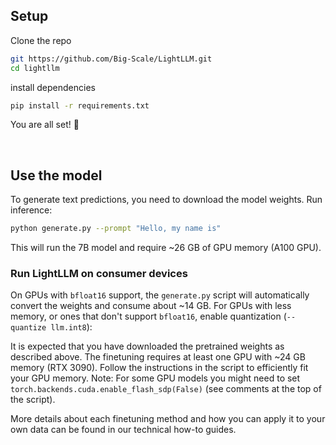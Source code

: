 

## Setup

Clone the repo

```bash
git https://github.com/Big-Scale/LightLLM.git
cd lightllm
```

install dependencies

```bash
pip install -r requirements.txt
```

You are all set! 🎉

&nbsp;

## Use the model

To generate text predictions, you need to download the model weights. 
Run inference:

```bash
python generate.py --prompt "Hello, my name is"
```

This will run the 7B model and require ~26 GB of GPU memory (A100 GPU).

### Run LightLLM on consumer devices

On GPUs with `bfloat16` support, the `generate.py` script will automatically convert the weights and consume about ~14 GB.
For GPUs with less memory, or ones that don't support `bfloat16`, enable quantization (`--quantize llm.int8`):


It is expected that you have downloaded the pretrained weights as described above.
The finetuning requires at least one GPU with ~24 GB memory (RTX 3090). Follow the instructions in the script to efficiently fit your GPU memory.
Note: For some GPU models you might need to set `torch.backends.cuda.enable_flash_sdp(False)` (see comments at the top of the script).

More details about each finetuning method and how you can apply it to your own data can be found in our technical how-to guides.
